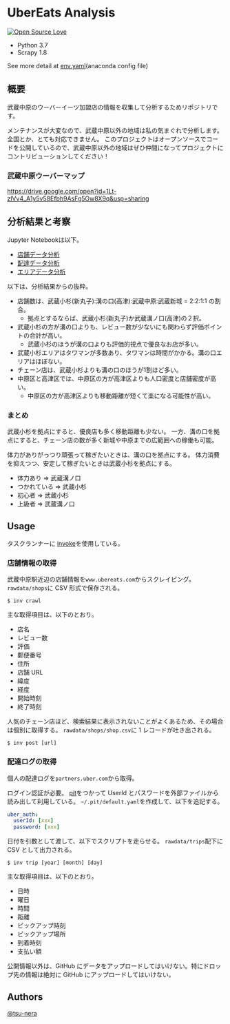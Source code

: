 # UberEats Analysis

[![Open Source Love](https://badges.frapsoft.com/os/v3/open-source.svg?v=103)](https://github.com/tsu-nera/ubereats-analysis)

- Python 3.7
- Scrapy 1.8

See more detail at [env.yaml](https://github.com/tsu-nera/ubereats-analysis/blob/master/env.yaml)(anaconda config file)

## 概要

武蔵中原のウーバーイーツ加盟店の情報を収集して分析するためリポジトリです。

メンテナンスが大変なので、武蔵中原以外の地域は私の気まぐれで分析します。全国とか、とても対応できません。
このプロジェクトはオープンソースでコードを公開しているので、武蔵中原以外の地域はぜひ仲間になってプロジェクトにコントリビューションしてください！

### 武蔵中原ウーバーマップ

https://drive.google.com/open?id=1Lt-zlVv4_A1y5v58Efbh9AsFg5Gw8X9q&usp=sharing

## 分析結果と考察

Jupyter Notebookは以下。

- [店舗データ分析](https://github.com/tsu-nera/ubereats-analysis/blob/master/notebooks/shop_analysis.ipynb)
- [配達データ分析](https://github.com/tsu-nera/ubereats-analysis/blob/master/notebooks/trip_analysis.ipynb)
- [エリアデータ分析](https://github.com/tsu-nera/ubereats-analysis/blob/master/notebooks/area_analysis.ipynb)

以下は、分析結果からの抜粋。

* 店舗数は、武蔵小杉(新丸子):溝の口(高津):武蔵中原:武蔵新城 = 2:2:1:1 の割合。 
  * 拠点とするならば、武蔵小杉(新丸子)か武蔵溝ノ口(高津)の２択。
* 武蔵小杉の方が溝の口よりも、レビュー数が少ないにも関わらず評価ポイントの合計が高い。 
  * 武蔵小杉のほうが溝の口よりも評価的視点で優良なお店が多い。
* 武蔵小杉エリアはタワマンが多数あり、タワマンは時間がかかる。溝の口エリアはほぼない。
* チェーン店は、武蔵小杉よりも溝の口のほうが1割ほど多い。
* 中原区と高津区では、中原区の方が高津区よりも人口密度と店舗密度が高い。 
  * 中原区の方が高津区よりも移動距離が短くて楽になる可能性が高い。

### まとめ
武蔵小杉を拠点にすると、優良店も多く移動距離も少ない。
一方、溝の口を拠点にすると、チェーン店の数が多く新城や中原までの広範囲への稼働も可能。

体力がありがっつり頑張って稼ぎたいときは、溝の口を拠点にする。
体力消費を抑えつつ、安定して稼ぎたいときは武蔵小杉を拠点にする。

* 体力あり => 武蔵溝ノ口
* つかれている => 武蔵小杉
* 初心者 => 武蔵小杉
* 上級者 => 武蔵溝ノ口

## Usage

タスクランナーに [invoke](http://www.pyinvoke.org/)を使用している。

### 店舗情報の取得

武蔵中原駅近辺の店舗情報を`www.ubereats.com`からスクレイピング。 `rawdata/shops`に CSV 形式で保存される。

```
$ inv crawl
```

主な取得項目は、以下のとおり。

- 店名
- レビュー数
- 評価
- 郵便番号
- 住所
- 店舗 URL
- 緯度
- 経度
- 開始時刻
- 終了時刻

人気のチェーン店ほど、検索結果に表示されないことがよくあるため、その場合は個別に取得する。 `rawdata/shops/shop.csv`に 1 レコードが吐き出される。

```
$ inv post [url]
```

### 配達ログの取得

個人の配達ログを`partners.uber.com`から取得。

ログイン認証が必要。 [pit](https://github.com/samzhang111/pit)をつかって UserId とパスワードを外部ファイルから読み出して利用している。 `~/.pit/default.yaml`を作成して、以下を追記する。

```yaml
uber_auth:
  userId: [xxx]
  password: [xxx]
```

日付を引数として渡して、以下でスクリプトを走らせる。 `rawdata/trips`配下に CSV として出力される。

```
$ inv trip [year] [month] [day]
```

主な取得項目は、以下のとおり。

- 日時
- 曜日
- 時間
- 距離
- ピックアップ時刻
- ピックアップ場所
- 到着時刻
- 支払い額

公開情報以外は、GitHub にデータをアップロードしてはいけない。特にドロップ先の情報は絶対に GitHub にアップロードしてはいけない。

## Authors

[@tsu-nera](https://twitter.com/tsu_nera)
